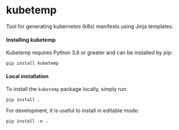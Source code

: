 # kubetemp
Tool for generating kubernetes (k8s) manifests using Jinja templates.

#### Installing kubetemp
Kubetemp requires Python 3.6 or greater and can be installed by pip:
```
pip install kubetemp
```

#### Local installation 
To install the `kubetemp` package locally, simply run:
```
pip install .
```

For development, it is useful to install in editable mode:
```
pip install -e .
```
